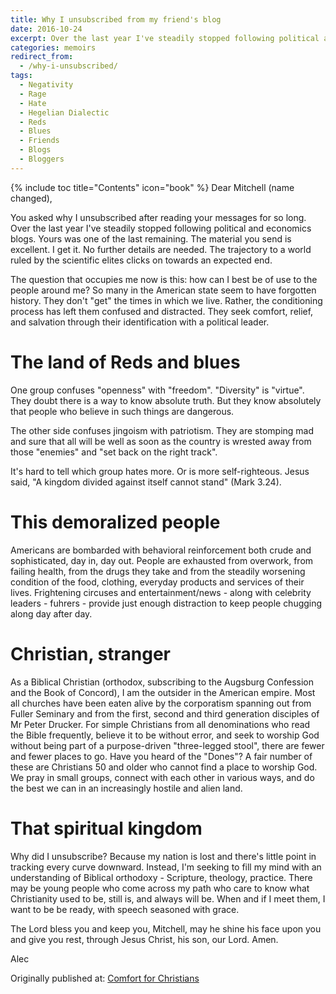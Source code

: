 ```yaml
---
title: Why I unsubscribed from my friend's blog
date: 2016-10-24
excerpt: Over the last year I've steadily stopped following political and economics blogs.  The trajectory to a world ruled by the scientific elites clicks on towards an expected end.
categories: memoirs
redirect_from:
  - /why-i-unsubscribed/
tags:
  - Negativity
  - Rage
  - Hate
  - Hegelian Dialectic
  - Reds
  - Blues
  - Friends
  - Blogs
  - Bloggers
---
```

{% include toc title="Contents" icon="book" %}
Dear Mitchell (name changed),

You asked why I unsubscribed after reading your messages for so long.  Over the last year I've steadily stopped following political and economics blogs.  Yours was one of the last remaining.  The material you send is excellent.  I get it.  No further details are needed.  The trajectory to a world ruled by the scientific elites clicks on towards an expected end.

The question that occupies me now is this: how can I best be of use to the people around me? So many in the American state seem to have forgotten history.  They don't "get" the times in which we live.  Rather, the conditioning process has left them confused and distracted.  They seek comfort, relief, and salvation through their identification with a political leader.

# The land of Reds and blues

One group confuses "openness" with "freedom".  "Diversity" is "virtue".  They doubt there is a way to know absolute truth.  But they know absolutely that people who believe in such things are dangerous.

The other side confuses jingoism with patriotism.  They are stomping mad and sure that all will be well as soon as the country is wrested away from those "enemies" and "set back on the right track".  

It's hard to tell which group hates more.  Or is more self-righteous.  Jesus said, "A kingdom divided against itself cannot stand" (Mark 3.24).  

# This demoralized people

Americans are bombarded with behavioral reinforcement both crude and sophisticated, day in, day out.  People are exhausted from overwork, from failing health, from the drugs they take and from the steadily worsening condition of the food, clothing, everyday products and services of their lives.  Frightening circuses and entertainment/news - along with celebrity leaders - fuhrers - provide just enough distraction to keep people chugging along day after day.  

# Christian, stranger

As a Biblical Christian (orthodox, subscribing to the Augsburg Confession and the Book of Concord), I am the outsider in the American empire.  Most all churches have been eaten alive by the corporatism spanning out from Fuller Seminary and from the first, second and third generation disciples of Mr Peter Drucker.  For simple Christians from all denominations who read the Bible frequently, believe it to be without error, and seek to worship God without being part of a purpose-driven "three-legged stool", there are fewer and fewer places to go.  Have you heard of the "Dones"?  A fair number of these are Christians 50 and older who cannot find a place to worship God.  We pray in small groups, connect with each other in various ways, and do the best we can in an increasingly hostile and alien land.

# That spiritual kingdom

Why did I unsubscribe?  Because my nation is lost and there's little point in tracking every curve downward.  Instead, I'm seeking to fill my mind with an understanding of Biblical orthodoxy - Scripture, theology, practice.  There may be young people who come across my path who care to know what Christianity used to be, still is, and always will be.  When and if I meet them, I want to be be ready, with speech seasoned with grace. 

The Lord bless you and keep you, Mitchell, may he shine his face upon you and give you rest, through Jesus Christ, his son, our Lord.  Amen.

Alec

<div>Originally published at: <a href='http://www.alecsatin.com/'>Comfort for Christians</a></div>
